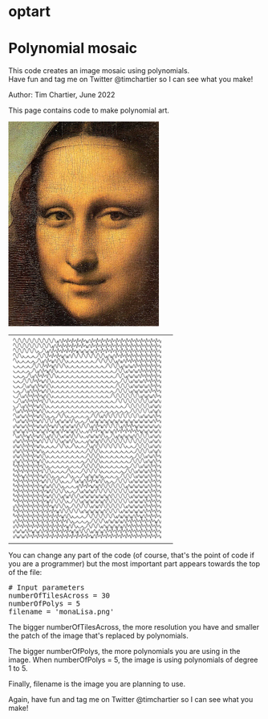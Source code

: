 # optart

# Polynomial mosaic 

This code creates an image mosaic using polynomials.  
Have fun and tag me on Twitter @timchartier so I can see what you make! 

Author: Tim Chartier, June 2022

This page contains code to make polynomial art.  

<table>
<tr><img src="https://github.com/timchartier/optart/blob/main/monaLisa.png?raw=true" width=300>
<td><img src="https://github.com/timchartier/optart/blob/main/monaLisaPoly.png?raw=true" width=300>
<td>
</tr>
</table>

You can change any part of  the code (of course, that's the point 
of code if you are a programmer) but the most important part 
appears towards the top of the file: 

<pre>
# Input parameters 
numberOfTilesAcross = 30
numberOfPolys = 5
filename = 'monaLisa.png'
</pre>

The bigger <c>numberOfTilesAcross</c>, the more resolution you have and smaller the patch of the image that's replaced by polynomials. 

The bigger <c>numberOfPolys</c>, the more polynomials you are using in the image.  When numberOfPolys = 5, the image is using polynomials of degree 1 to 5. 

Finally, <c>filename</c> is the image you are planning to use. 

Again, have fun and tag me on Twitter @timchartier so I can see what you make! 
